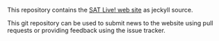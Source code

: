 This repository contains the [SAT Live! web site](http://www.satlive.org) as jeckyll source.

This git repository can be used to submit news to the website using pull requests or providing feedback using the issue tracker.
